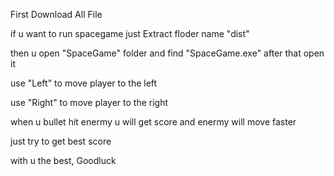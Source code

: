 First Download All File


if u want to run spacegame just Extract floder name "dist"

then u open "SpaceGame" folder and find "SpaceGame.exe" after that open it


use "Left" to move player to the left

use "Right" to move player to the right


when u bullet hit enermy u will get score and enermy will move faster

just try to get best score

with u the best, Goodluck
